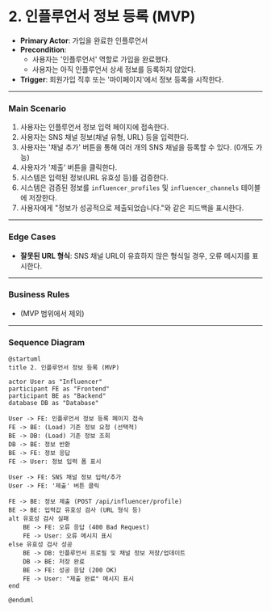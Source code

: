 # 2. 인플루언서 정보 등록 (MVP)

- **Primary Actor**: 가입을 완료한 인플루언서
- **Precondition**:
    - 사용자는 '인플루언서' 역할로 가입을 완료했다.
    - 사용자는 아직 인플루언서 상세 정보를 등록하지 않았다.
- **Trigger**: 회원가입 직후 또는 '마이페이지'에서 정보 등록을 시작한다.

---

### Main Scenario

1.  사용자는 인플루언서 정보 입력 페이지에 접속한다.
2.  사용자는 SNS 채널 정보(채널 유형, URL) 등을 입력한다.
3.  사용자는 '채널 추가' 버튼을 통해 여러 개의 SNS 채널을 등록할 수 있다. (0개도 가능)
4.  사용자가 '제출' 버튼을 클릭한다.
5.  시스템은 입력된 정보(URL 유효성 등)를 검증한다.
6.  시스템은 검증된 정보를 `influencer_profiles` 및 `influencer_channels` 테이블에 저장한다.
7.  사용자에게 "정보가 성공적으로 제출되었습니다."와 같은 피드백을 표시한다.

---

### Edge Cases

- **잘못된 URL 형식**: SNS 채널 URL이 유효하지 않은 형식일 경우, 오류 메시지를 표시한다.

---

### Business Rules

- (MVP 범위에서 제외)

---

### Sequence Diagram

```plantuml
@startuml
title 2. 인플루언서 정보 등록 (MVP)

actor User as "Influencer"
participant FE as "Frontend"
participant BE as "Backend"
database DB as "Database"

User -> FE: 인플루언서 정보 등록 페이지 접속
FE -> BE: (Load) 기존 정보 요청 (선택적)
BE -> DB: (Load) 기존 정보 조회
DB -> BE: 정보 반환
BE -> FE: 정보 응답
FE -> User: 정보 입력 폼 표시

User -> FE: SNS 채널 정보 입력/추가
User -> FE: '제출' 버튼 클릭

FE -> BE: 정보 제출 (POST /api/influencer/profile)
BE -> BE: 입력값 유효성 검사 (URL 형식 등)
alt 유효성 검사 실패
    BE -> FE: 오류 응답 (400 Bad Request)
    FE -> User: 오류 메시지 표시
else 유효성 검사 성공
    BE -> DB: 인플루언서 프로필 및 채널 정보 저장/업데이트
    DB -> BE: 저장 완료
    BE -> FE: 성공 응답 (200 OK)
    FE -> User: "제출 완료" 메시지 표시
end

@enduml
```
